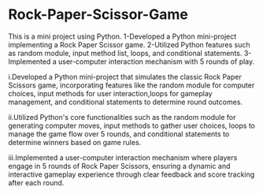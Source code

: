 # Rock-Paper-Scissor-Game
This is a mini project using Python.
1-Developed a Python mini-project implementing a Rock Paper Scissor game.
2-Utilized Python features such as random module, input method list, loops, and conditional statements.
3-Implemented a user-computer interaction mechanism with 5 rounds of play.

i.Developed a Python mini-project that simulates the classic Rock Paper Scissors game, incorporating features like the random
module for computer choices, input methods for user interaction,loops for gameplay management, and conditional statements to determine round outcomes.

ii.Utilized Python's core functionalities such as the random module for generating computer moves, input methods to gather user choices, loops to manage the game flow over 5 rounds, andconditional statements to determine winners based on game rules.

iii.Implemented a user-computer interaction mechanism whereplayers engage in 5 rounds of Rock Paper Scissors, ensuring adynamic and interactive gameplay experience through clear
feedback and score tracking after each round.